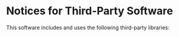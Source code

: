 # Notices for Third-Party Software

This software includes and uses the following third-party libraries:

